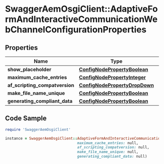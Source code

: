 # SwaggerAemOsgiClient::AdaptiveFormAndInteractiveCommunicationWebChannelConfigurationProperties

## Properties

Name | Type | Description | Notes
------------ | ------------- | ------------- | -------------
**show_placeholder** | [**ConfigNodePropertyBoolean**](ConfigNodePropertyBoolean.md) |  | [optional] 
**maximum_cache_entries** | [**ConfigNodePropertyInteger**](ConfigNodePropertyInteger.md) |  | [optional] 
**af_scripting_compatversion** | [**ConfigNodePropertyDropDown**](ConfigNodePropertyDropDown.md) |  | [optional] 
**make_file_name_unique** | [**ConfigNodePropertyBoolean**](ConfigNodePropertyBoolean.md) |  | [optional] 
**generating_compliant_data** | [**ConfigNodePropertyBoolean**](ConfigNodePropertyBoolean.md) |  | [optional] 

## Code Sample

```ruby
require 'SwaggerAemOsgiClient'

instance = SwaggerAemOsgiClient::AdaptiveFormAndInteractiveCommunicationWebChannelConfigurationProperties.new(show_placeholder: null,
                                 maximum_cache_entries: null,
                                 af_scripting_compatversion: null,
                                 make_file_name_unique: null,
                                 generating_compliant_data: null)
```


